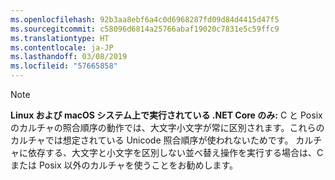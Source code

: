 ```yaml
---
ms.openlocfilehash: 92b3aa8ebf6a4c0d6968287fd09d84d4415d47f5
ms.sourcegitcommit: c58096d6814a25766abaf19020c7831e5c59ffc9
ms.translationtype: HT
ms.contentlocale: ja-JP
ms.lasthandoff: 03/08/2019
ms.locfileid: "57665858"
---
```

> [!NOTE]
> **Linux および macOS システム上で実行されている .NET Core のみ:** C と Posix のカルチャの照合順序の動作では、大文字小文字が常に区別されます。これらのカルチャでは想定されている Unicode 照合順序が使われないためです。 カルチャに依存する、大文字と小文字を区別しない並べ替え操作を実行する場合は、C または Posix 以外のカルチャを使うことをお勧めします。  
